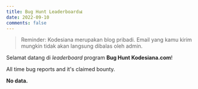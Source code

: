 ```yaml
---
title: Bug Hunt Leaderboard📊
date: 2022-09-10
comments: false
---
```


> Reminder: Kodesiana merupakan blog pribadi. Email yang kamu kirim mungkin tidak akan langsung dibalas oleh admin.

Selamat datang di *leaderboard* program **Bug Hunt Kodesiana.com**!

All time bug reports and it's claimed bounty.

**No data.**
